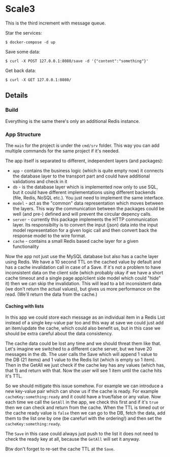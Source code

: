 # Scale3

This is the third increment with message queue.


Star the services:

```
$ docker-compose -d up
```

Save some data:
```
$ curl -X POST 127.0.0.1:8080/save -d '{"content":"something"}'
```

Get back data:
```
$ curl -X GET 127.0.0.1:8080/
```

## Details

### Build

Everything is the same there's only an additional Redis instance.

### App Structure

The `main` for the project is under the `cmd/srv` folder. This way you can add multiple commands for the same project if it's needed.

The app itself is separated to different, independent layers (and packages):

- `app` - contains the business logic (which is quite empty now) it connects the database layer to the transport part and could have additional validations and check in it
- `db` - is the database layer which is implemented now only to use SQL, but it could have different implementations using different backends (file, Redis, NoSQL etc.). You just need to implement the same interface.
- `model` - act as the "common" data representation which moves between the layers. This way the communication between the packages could be well (and pre-) defined and will prevent the circular depency calls.
- `server` - currently this package implements the HTTP communication layer. Its responsibilty is to convert the input (json) data into the input model representation for a given logic call and then convert back the response model to the wire format.
- `cache` - contains a small Redis based cache layer for a given functionality


Now the app not just use the MySQL database but also has a cache layer using Redis.
We have a 10 second TTL on the cached value by default and has a cache invalidation call in case of a Save. If it's not a problem to have inconsistent data on the client side (which probably okay if we have a short cache timeout and a single page app/client side model which could "hide" it) then we can skip the invalidation. This will lead to a bit inconsistent data (we don't return the actual values), but gives us more performance on the read. (We'll return the data from the cache.)


#### Caching with lists
In this app we could store each message as an individual item in a Redis List instead of a single key-value par too and this way at save we could just add an item/update the cache, which could also benefit us, but in this case we should be extra careful about the data consistency.

The cache data could be lost any time and we should threat them like that.
Let's imagine we switched to a different cache server, but we have 20 messages in the db. The user calls the Save which will append 1 value to the DB (21 items) and 1 value to the Redis list (which is empty so 1 item).
Then in the GetAll we just check if the cache key has any values (which has, that 1) and return with that.
Now the user will see 1 item until the cache hits it's TTL.

So we should mitigate this issue somehow.
For example we can introduce a new key-value pair which can show us if the cache is ready. For example `cacheKey:something:ready` and it could have a true/false or any value.
Now each time we call the `GetAll` in the app, we check this first and if it's `true` then we can check and return from the cache.
When the TTL is timed out or the cache ready value is `false` then we can go to the DB, fetch the data, add them to the list one by one (be carefurl with the ordering!) and then set the `cacheKey:something:ready`.

The `Save` in this case could always just push to the list it does not need to check the ready key at all, because the `GetAll` will set it anyway.

Btw don't forget to re-set the cache TTL at the `Save`.

